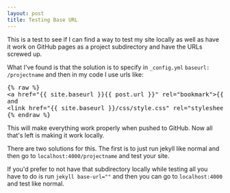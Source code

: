 ```yaml
---
layout: post
title: Testing Base URL
---
```

This is a test to see if I can find a way to test my site locally as well as 
have it work on GitHub pages as a project subdirectory and have the URLs 
screwed up.

What I've found is that the solution is to specify in `_config.yml` 
`baseurl: /projectname` and then in my code I use urls like:

<pre>
{% raw %}
&lt;a href="{{ site.baseurl }}{{ post.url }}" rel="bookmark"&gt;{{ post.title }}&lt;/a&gt;
and
&lt;link href="{{ site.baseurl }}/css/style.css" rel="stylesheet"&gt;
{% endraw %}
</pre>

This will make everything work properly when pushed to GitHub.  Now all that's 
left is making it work locally.

There are two solutions for this.  The first is to just run jekyll like normal 
and then go to `localhost:4000/projectname` and test your site.

If you'd prefer to not have that subdirectory locally while testing all you 
have to do is run `jekyll base-url=""` and then you can go to `localhost:4000`
and test like normal.